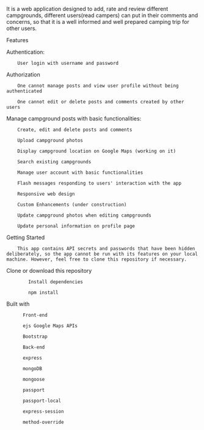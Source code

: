  It is a web application designed to add, rate and review different campgrounds, different users(read campers) can put in their comments and concerns, so that it is a well informed and well prepared camping trip for other users.
 
 Features
 
 Authentication:
 
        User login with username and password
        
 Authorization
 
        One cannot manage posts and view user profile without being authenticated
        
        One cannot edit or delete posts and comments created by other users
        
 Manage campground posts with basic functionalities:

        Create, edit and delete posts and comments
        
        Upload campground photos
        
        Display campground location on Google Maps (working on it)
        
        Search existing campgrounds
        
        Manage user account with basic functionalities
        
        Flash messages responding to users' interaction with the app
        
        Responsive web design
        
        Custom Enhancements (under construction)
        
        Update campground photos when editing campgrounds
        
        Update personal information on profile page

Getting Started

        This app contains API secrets and passwords that have been hidden deliberately, so the app cannot be run with its features on your local machine. However, feel free to clone this repository if necessary.

Clone or download this repository

            Install dependencies

            npm install

Built with

          Front-end

          ejs Google Maps APIs

          Bootstrap

          Back-end
  
          express

          mongoDB

          mongoose

          passport

          passport-local

          express-session

          method-override
